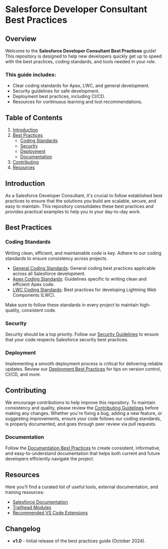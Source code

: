 ﻿# Salesforce Developer Consultant Best Practices

## Overview
Welcome to the **Salesforce Developer Consultant Best Practices** guide! This repository is designed to help new developers quickly get up to speed with the best practices, coding standards, and tools needed in your role. 

### This guide includes:
- Clear coding standards for Apex, LWC, and general development.
- Security guidelines for safe development.
- Deployment best practices, including CI/CD.
- Resources for continuous learning and tool recommendations.


## Table of Contents
1. [Introduction](#introduction)
2. [Best Practices](#best-practices)
   - [Coding Standards](#coding-standards)
   - [Security](#security)
   - [Deployment](#deployment)
   - [Documentation](#documentation)
3. [Contributing](#contributing)
4. [Resources](#resources)

## Introduction
As a Salesforce Developer Consultant, it's crucial to follow established best practices to ensure that the solutions you build are scalable, secure, and easy to maintain. This repository consolidates these best practices and provides practical examples to help you in your day-to-day work.

## Best Practices
### Coding Standards
Writing clean, efficient, and maintainable code is key. Adhere to our coding standards to ensure consistency across projects.

- [General Coding Standards](Best_Practices/General_Standards/README.md): General coding best practices applicable across all Salesforce development.
- [Apex Coding Standards](Best_Practices/Apex_Standards/README.md): Guidelines specific to writing clean and efficient Apex code.
- [LWC Coding Standards](Best_Practices/LWC_Standards/README.md): Best practices for developing Lightning Web Components (LWC).

Make sure to follow these standards in every project to maintain high-quality, consistent code.

### Security
Security should be a top priority. Follow our [Security Guidelines](Best_Practices/Security.md) to ensure that your code respects Salesforce security best practices.

### Deployment
Implementing a smooth deployment process is critical for delivering reliable updates. Review our [Deployment Best Practices](Best_Practices/Deployment.md) for tips on version control, CI/CD, and more.

## Contributing
We encourage contributions to help improve this repository. To maintain consistency and quality, please review the [Contributing Guidelines](Contributing/README.md) before making any changes. Whether you're fixing a bug, adding a new feature, or suggesting improvements, ensure your code follows our coding standards, is properly documented, and goes through peer review via pull requests.

### Documentation
 Follow the [Documentation Best Practices](Best_Practices/Documentation/README.md) to create consistent, informative, and easy-to-understand documentation that helps both current and future developers efficiently navigate the project.

## Resources
Here you’ll find a curated list of useful tools, external documentation, and training resources:

- [Salesforce Documentation](https://developer.salesforce.com/docs/)
- [Trailhead Modules](https://trailhead.salesforce.com/)
- [Recommended VS Code Extensions](Resources/VSCode_Extensions.md)

## Changelog
- **v1.0** - Initial release of the best practices guide (October 2024).


